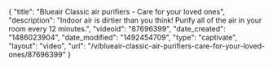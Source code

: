 {
    "title": "Blueair Classic air purifiers - Care for your loved ones",
    "description": "Indoor air is dirtier than you think! Purify all of the air in your room every 12 minutes.",
    "videoid": "87696399",
    "date_created": "1486023904",
    "date_modified": "1492454709",
    "type": "captivate",
    "layout": "video",
    "url": "\/v\/blueair-classic-air-purifiers-care-for-your-loved-ones\/87696399"
}